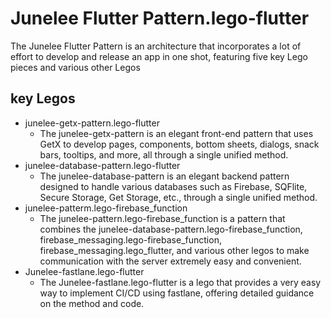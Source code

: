 # Junelee Flutter Pattern.lego-flutter
The Junelee Flutter Pattern is an architecture that incorporates a lot of effort to develop and release an app in one shot, featuring five key Lego pieces and various other Legos

## key Legos
- junelee-getx-pattern.lego-flutter
  - The junelee-getx-pattern is an elegant front-end pattern that uses GetX to develop pages, components, bottom sheets, dialogs, snack bars, tooltips, and more, all through a single unified method.
- junelee-database-pattern.lego-flutter
  - The junelee-database-pattern is an elegant backend pattern designed to handle various databases such as Firebase, SQFlite, Secure Storage, Get Storage, etc., through a single unified method.
- junelee-patterm.lego-firebase_function
  - The junelee-pattern.lego-firebase_function is a pattern that combines the junelee-database-pattern.lego-firebase_function, firebase_messaging.lego-firebase_function, firebase_messaging.lego_flutter, and various other legos to make communication with the server extremely easy and convenient.
- Junelee-fastlane.lego-flutter
  - The Junelee-fastlane.lego-flutter is a lego that provides a very easy way to implement CI/CD using fastlane, offering detailed guidance on the method and code.